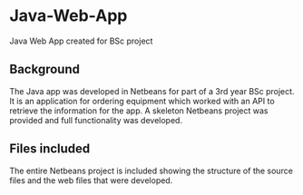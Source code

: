 # Java-Web-App
Java Web App created for BSc project

## Background

The Java app was developed in Netbeans for part of a 3rd year BSc project. It is an application for ordering equipment which worked with an API to retrieve the information for the app. A skeleton Netbeans project was provided and full functionality was developed.

## Files included

The entire Netbeans project is included showing the structure of the source files and the web files that were developed. 
